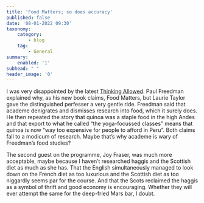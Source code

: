 ```yaml
---
title: 'Food Matters; so does accuracy'
published: false
date: '08-01-2022 09:30'
taxonomy:
    category:
        - blog
    tag:
        - General
summary:
    enabled: '1'
subhead: " "
header_image: '0'
---
```


I was very disappointed by the latest [Thinking Allowed](https://www.bbc.co.uk/sounds/play/m001329b). Paul Freedman explained why, as his new book claims, Food Matters, but Laurie Taylor gave the distinguished perfesser a very gentle ride. Freedman said that academe denigrates and dismisses research into food, which it surely does. He then repeated the story that quinoa was a staple food in the high Andes and that export to what he called “the yoga-focussed classes” means that quinoa is now “way too expensive for people to afford in Peru”. Both claims fall to a modicum of research. Maybe that’s why academe is wary of Freedman’s food studies?

The second guest on the programme, Joy Fraser, was much more acceptable, maybe because I haven’t researched haggis and the Scottish diet as much as she has. That the English simultaneously managed to look down on the French diet as too luxurious and the Scottish diet as too niggardly seems par for the course. And that the Scots reclaimed the haggis as a symbol of thrift and good economy is encouraging. Whether they will ever attempt the same for the deep-fried Mars bar, I doubt.
